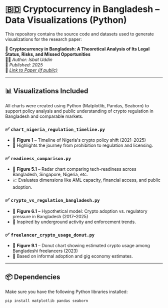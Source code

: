 # 🇧🇩 Cryptocurrency in Bangladesh – Data Visualizations (Python)

This repository contains the source code and datasets used to generate visualizations for the research paper:

📘 **Cryptocurrency in Bangladesh: A Theoretical Analysis of Its Legal Status, Risks, and Missed Opportunities**  
👨‍💻 *Author: Isbat Uddin*  
📅 *Published: 2025*  
📄 *[Link to Paper (if public)](https://example.com/paper)*

---

## 📊 Visualizations Included

All charts were created using Python (Matplotlib, Pandas, Seaborn) to support policy analysis and public understanding of crypto regulation in Bangladesh and comparable markets.

### ✅ `chart_nigeria_regulation_timeline.py`
- 📌 **Figure 1** – Timeline of Nigeria's crypto policy shift (2021–2025)
- 🧠 Highlights the journey from prohibition to regulation and licensing.

### ✅ `readiness_comparison.py`
- 📌 **Figure 5.1** – Radar chart comparing tech-readiness across Bangladesh, Singapore, Nigeria, etc.
- 📈 Evaluates dimensions like AML capacity, financial access, and public adoption.

### ✅ `crypto_vs_regulation_bangladesh.py`
- 📌 **Figure 6.1** – Hypothetical model: Crypto adoption vs. regulatory pressure in Bangladesh (2017–2025)
- 🚫 Inspired by underground activity and enforcement trends.

### ✅ `freelancer_crypto_usage_donut.py`
- 📌 **Figure 9.1** – Donut chart showing estimated crypto usage among Bangladeshi freelancers (2023)
- 🧾 Based on informal adoption and gig economy estimates.

---

## 📦 Dependencies

Make sure you have the following Python libraries installed:

```bash
pip install matplotlib pandas seaborn
